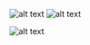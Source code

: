 ![alt text](https://i.imgur.com/xQeNTC3.png)
![alt text](https://i.imgur.com/yqK864u.png)

![alt text](https://i.imgur.com/XufvOyF.jpg)
